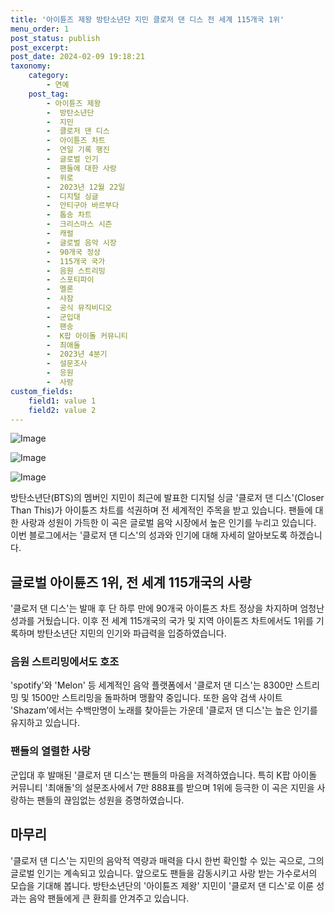 ```yaml
---
title: '아이튠즈 제왕 방탄소년단 지민 클로저 댄 디스 전 세계 115개국 1위'
menu_order: 1
post_status: publish
post_excerpt: 
post_date: 2024-02-09 19:18:21
taxonomy:
    category:
        - 연예
    post_tag:
        - 아이튠즈 제왕
        -  방탄소년단
        -  지민
        -  클로저 댄 디스
        -  아이튠즈 차트
        -  연일 기록 행진
        -  글로벌 인기
        -  팬들에 대한 사랑
        -  위로
        -  2023년 12월 22일
        -  디지털 싱글
        -  안티구아 바르부다
        -  톱송 차트
        -  크리스마스 시즌
        -  캐럴
        -  글로벌 음악 시장
        -  90개국 정상
        -  115개국 국가
        -  음원 스트리밍
        -  스포티파이
        -  멜론
        -  샤잠
        -  공식 뮤직비디오
        -  군입대
        -  팬송
        -  K팝 아이돌 커뮤니티
        -  최애돌
        -  2023년 4분기
        -  설문조사
        -  응원
        -  사랑
custom_fields:
    field1: value 1
    field2: value 2
---
```


![Image](https://mimgnews.pstatic.net/image/108/2024/02/09/0003213888_001_20240209081201223.jpg?type=w540)

![Image](https://ssl.pstatic.net/mimgnews/image/108/2024/02/09/0003213888_002_20240209081201314.jpg?type=w540)

![Image](https://mimgnews.pstatic.net/image/108/2024/02/09/0003213888_003_20240209081201567.jpg?type=w540)

방탄소년단(BTS)의 멤버인 지민이 최근에 발표한 디지털 싱글 '클로저 댄 디스'(Closer Than This)가 아이튠즈 차트를 석권하며 전 세계적인 주목을 받고 있습니다. 팬들에 대한 사랑과 성원이 가득한 이 곡은 글로벌 음악 시장에서 높은 인기를 누리고 있습니다. 이번 블로그에서는 '클로저 댄 디스'의 성과와 인기에 대해 자세히 알아보도록 하겠습니다.
## 글로벌 아이튠즈 1위, 전 세계 115개국의 사랑
'클로저 댄 디스'는 발매 후 단 하루 만에 90개국 아이튠즈 차트 정상을 차지하며 엄청난 성과를 거뒀습니다. 이후 전 세계 115개국의 국가 및 지역 아이튠즈 차트에서도 1위를 기록하며 방탄소년단 지민의 인기와 파급력을 입증하였습니다.
### 음원 스트리밍에서도 호조
'spotify'와 'Melon' 등 세계적인 음악 플랫폼에서 '클로저 댄 디스'는 8300만 스트리밍 및 1500만 스트리밍을 돌파하며 맹활약 중입니다. 또한 음악 검색 사이트 'Shazam'에서는 수백만명이 노래를 찾아듣는 가운데 '클로저 댄 디스'는 높은 인기를 유지하고 있습니다.
### 팬들의 열렬한 사랑
군입대 후 발매된 '클로저 댄 디스'는 팬들의 마음을 저격하였습니다. 특히 K팝 아이돌 커뮤니티 '최애돌'의 설문조사에서 7만 888표를 받으며 1위에 등극한 이 곡은 지민을 사랑하는 팬들의 끊임없는 성원을 증명하였습니다.
## 마무리
'클로저 댄 디스'는 지민의 음악적 역량과 매력을 다시 한번 확인할 수 있는 곡으로, 그의 글로벌 인기는 계속되고 있습니다. 앞으로도 팬들을 감동시키고 사랑 받는 가수로서의 모습을 기대해 봅니다. 방탄소년단의 '아이튠즈 제왕' 지민이 '클로저 댄 디스'로 이룬 성과는 음악 팬들에게 큰 환희를 안겨주고 있습니다.
